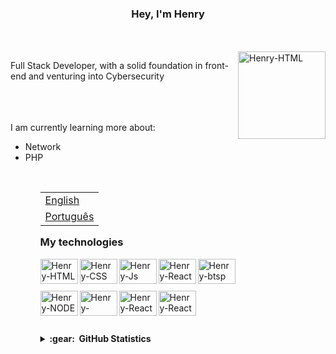 ### <p align='center'> Hey, I'm Henry </p>
<br>
<br>
<div><img align="right" alt="Henry-HTML" height="140" src="https://user-images.githubusercontent.com/96191361/150234577-be3d3e67-6327-460f-a17e-c98e14351022.gif"></div>
<div><p>Full Stack Developer, with a solid foundation in front-end and venturing into Cybersecurity</p></div>
<br>
<br>
<br>
I am currently learning more about:
<br>
<ul>
  <li> Network </li>
  <li> PHP </li>
<ul>
<br>
<table align="right">
 <tr><td><a href="README_en.md">English</a></td></tr>
 <tr><td><a href="README.md">Português</a></td></tr>
</table>
<br>
<br>
<br>

### <p> My technologies </p>

<div>
  <img align="left" alt="Henry-HTML" height="40" width="60" src="https://cdn.jsdelivr.net/gh/devicons/devicon@latest/icons/html5/html5-original.svg">
  <img align="left" alt="Henry-CSS" height="40" width="60" src="https://cdn.jsdelivr.net/gh/devicons/devicon@latest/icons/css3/css3-original.svg">
  <img align="left" alt="Henry-Js" height="40" width="60" src="https://cdn.jsdelivr.net/gh/devicons/devicon@latest/icons/javascript/javascript-original.svg">
  <img align="left" alt="Henry-React" height="40" width="60" src="https://cdn.jsdelivr.net/gh/devicons/devicon@latest/icons/react/react-original.svg" />
  <img align="left" alt="Henry-btsp" height="40" width="60" src="https://cdn.jsdelivr.net/gh/devicons/devicon@latest/icons/bootstrap/bootstrap-original.svg">
  <br>
  <br>
  <br>
  <img align="left" alt="Henry-NODE" height="40" width="60" src="https://cdn.jsdelivr.net/gh/devicons/devicon@latest/icons/nodejs/nodejs-original-wordmark.svg" />
  <img align="left" alt="Henry-Phyton" height="40" width="60" src="https://cdn.jsdelivr.net/gh/devicons/devicon@latest/icons/python/python-original-wordmark.svg" />
  <img align="left" alt="Henry-React" height="40" width="60" src="https://cdn.jsdelivr.net/gh/devicons/devicon@latest/icons/php/php-original.svg" />
  <img align="left" alt="Henry-React" height="40" width="60" src="https://cdn.jsdelivr.net/gh/devicons/devicon@latest/icons/mysql/mysql-original-wordmark.svg" />
</div>
  <br>
  <br>
  <br>
  <br>
  <details>
  <summary><b>:gear: &nbsp;GitHub Statistics</b></summary>
  <br/>
    <div align="left">
      <img height="127px" src="https://github-readme-stats.vercel.app/api?username=HenryGabriell&hide_title=true&hide_border=true&show_icons=true&include_all_commits=true&count_private=true&line_height=21&theme=tokyonight" /> 
      <img height="108px" src="https://github-readme-stats.vercel.app/api/top-langs/?username=HenryGabriell&layout=compact&langs_count=7&theme=tokyonight&hide_title=true&hide_border=true"/>
    </div>
</details>
  <br>
  
